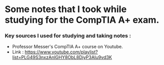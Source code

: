 # Some notes that I took while studying for the CompTIA A+ exam.

### Key sources I used for studying and taking notes : 
- Professor Messer's CompTIA A+ course on Youtube.
- Link : https://www.youtube.com/playlist?list=PLG49S3nxzAnlGHY8ObL8DiyP3AIu9vd3K
